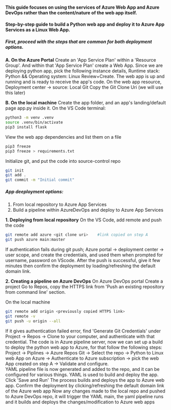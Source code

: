 #### This guide focuses on using the services of Azure Web App and Azure DevOps rather than the content/nature of the web app itself.
#### Step-by-step guide to build a Python web app and deploy it to Azure App Services as a Linux Web App.

##### First, proceed with the steps that are common for both deployment options.
**A. On the Azure Portal**
Create an 'App Service Plan' within a 'Resource Group'.
And within that 'App Service Plan' create a Web App.
Since we are deploying python app, pick the following instance details,
Runtime stack: Python && Operating system: Linux
Review+Create.
The web app is up and running and is ready to receive the app's code.
On the web app resource, Deployment center -> source: Local Git
Copy the Git Clone Uri (we will use this later)

**B. On the local machine**
Create the app folder, and an app's landing/default page app.py inside it.
On the VS Code terminal:
```bash session
python3 -m venv .venv
source .venv/bin/activate
pip3 install flask 
```
View the web app dependencies and list them on a file 
```bash
pip3 freeze
pip3 freeze > requirements.txt
```
Initialize git, and put the code into source-control repo 
```bash
git init
git add .
git commit -m "Initial commit"
```


##### App deeployment options:
1. From local repository to Azure App Services
2. Build a pipeline within AzureDevOps and deploy to Azure App Services 

**1. Deploying from local repository**
On the VS Code, add remote and push the code 
```bash
git remote add azure <git clone uri>    #link copied on step A
git push azure main:master           
```
If authentication fails during git push;
Azure portal -> deployment center -> user scope, and create the credentials, and used them when prompted for username, password on VScode.
After the push is successful, give it few minutes then confirm the deployment by loading/refreshing the default domain link.

**2. Creating a pipeline on Azure DevOps**
On Azure DevOps portal
Create a project
Go to Repos, copy the HTTPS link from 'Push an existing repository from command line' section.

On the local machine
```bash
git remote add origin <previously copied HTTPS link>
git remote -v           
git push -u origin --all
```

If it gives authentication failed error, find 'Generate Git Credentials' under Project -> Repos -> Clone to your computer, and authenticate with that credential.
The code is in Azure pipeline server, now we can set up a build to deploy the python web app to Azure, for that follow the following steps:
Project -> Piplines -> Azure Repos Git -> Select the repo -> Python to Linux web App on Azure -> Authenticate to Azure subscription -> pick the web App created on step A -> Validate and configure.  
YAML pipeline file is now generated and added to the repo, and it can be configured for various things.
YAML is used to build and deploy the app.
Click 'Save and Run'
The process builds and deploys the app to Azure web app.
Confirm the deployment by clicking/refreshing the default domain link of the Azure web app
Now any changes made to the local repo and pushed to Azure DevOps repo, it will trigger the YAML main, the yaml pipeline runs and it builds and deploys the changes/modification to Azure web apps

